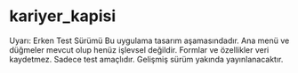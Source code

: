 # kariyer_kapisi
Uyarı: Erken Test Sürümü  Bu uygulama tasarım aşamasındadır. Ana menü ve düğmeler mevcut olup henüz işlevsel değildir. Formlar ve özellikler veri kaydetmez. Sadece test amaçlıdır. Gelişmiş sürüm yakında yayınlanacaktır.
